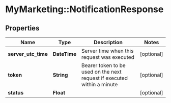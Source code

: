 # MyMarketing::NotificationResponse

## Properties
Name | Type | Description | Notes
------------ | ------------- | ------------- | -------------
**server_utc_time** | **DateTime** | Server time when this request was executed | [optional] 
**token** | **String** | Bearer token to be used on the next request if executed within a minute | [optional] 
**status** | **Float** |  | [optional] 


